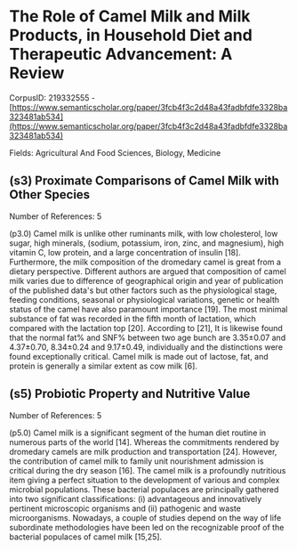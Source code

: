 # The Role of Camel Milk and Milk Products, in Household Diet and Therapeutic Advancement: A Review

CorpusID: 219332555 - [https://www.semanticscholar.org/paper/3fcb4f3c2d48a43fadbfdfe3328ba323481ab534](https://www.semanticscholar.org/paper/3fcb4f3c2d48a43fadbfdfe3328ba323481ab534)

Fields: Agricultural And Food Sciences, Biology, Medicine

## (s3) Proximate Comparisons of Camel Milk with Other Species
Number of References: 5

(p3.0) Camel milk is unlike other ruminants milk, with low cholesterol, low sugar, high minerals, (sodium, potassium, iron, zinc, and magnesium), high vitamin C, low protein, and a large concentration of insulin [18]. Furthermore, the milk composition of the dromedary camel is great from a dietary perspective. Different authors are argued that composition of camel milk varies due to difference of geographical origin and year of publication of the published data's but other factors such as the physiological stage, feeding conditions, seasonal or physiological variations, genetic or health status of the camel have also paramount importance [19]. The most minimal substance of fat was recorded in the fifth month of lactation, which compared with the lactation top [20]. According to [21], It is likewise found that the normal fat% and SNF% between two age bunch are 3.35±0.07 and 4.37±0.70, 8.34±0.24 and 9.17±0.49, individually and the distinctions were found exceptionally critical. Camel milk is made out of lactose, fat, and protein is generally a similar extent as cow milk [6].
## (s5) Probiotic Property and Nutritive Value
Number of References: 5

(p5.0) Camel milk is a significant segment of the human diet routine in numerous parts of the world [14]. Whereas the commitments rendered by dromedary camels are milk production and transportation [24]. However, the contribution of camel milk to family unit nourishment admission is critical during the dry season [16]. The camel milk is a profoundly nutritious item giving a perfect situation to the development of various and complex microbial populations. These bacterial populaces are principally gathered into two significant classifications: (i) advantageous and innovatively pertinent microscopic organisms and (ii) pathogenic and waste microorganisms. Nowadays, a couple of studies depend on the way of life subordinate methodologies have been led on the recognizable proof of the bacterial populaces of camel milk [15,25].
